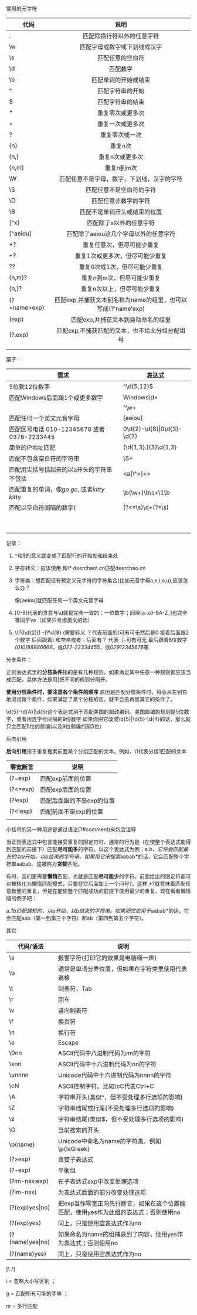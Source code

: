 常用的元字符

| 代码           |                             说明                             |
| -------------- | :----------------------------------------------------------: |
| .              |                  匹配除换行符以外的任意字符                  |
| \w             |                 匹配字母或数字或下划线或汉字                 |
| \s             |                       匹配任意的空白符                       |
| \d             |                           匹配数字                           |
| \b             |                     匹配单词的开始或结束                     |
| ^              |                       匹配字符串的开始                       |
| $              |                       匹配字符串的结束                       |
| *              |                       重复零次或更多次                       |
| +              |                       重复一次或更多次                       |
| ?              |                        重复零次或一次                        |
| {n}            |                           重复n次                            |
| {n,}           |                       重复n次或更多次                        |
| {n,m}          |                          重复n到m次                          |
| \W             |          匹配任意不是字母，数字，下划线，汉字的字符          |
| \S             |                   匹配任意不是空白符的字符                   |
| \D             |                     匹配任意非数字的字符                     |
| \B             |                 匹配不是单词开头或结束的位置                 |
| [^x]           |                   匹配除了x以外的任意字符                    |
| [^aeiou]       |            匹配除了aeiou这几个字母以外的任意字符             |
| *?             |                  重复任意次，但尽可能少重复                  |
| +?             |               重复1次或更多次，但尽可能少重复                |
| ??             |                 重复0次或1次，但尽可能少重复                 |
| {n,m}?         |                  重复n到m次，但尽可能少重复                  |
| {n,}?          |                 重复n次以上，但尽可能少重复                  |
| (?\<name\>exp) | 匹配exp,并捕获文本到名称为name的组里，也可以写成(?'name'exp) |
| (exp)          |              匹配exp,并捕获文本到自动命名的组里              |
| (?:exp)        |        匹配exp,不捕获匹配的文本，也不给此分组分配组号        |
|                |                                                              |
|                |                                                              |



栗子：

| 需求                                         | 表达式                     |
| -------------------------------------------- | -------------------------- |
| 5位到12位数字                                | ^\d{5,12}$                 |
| 匹配Windows后面跟1个或更多数字               | Windows\d+                 |
|                                              | ^\w+                       |
| 匹配任何一个英文元音字母                     | [aeiou]                    |
| 匹配区号电话  010-12345678 或者 0376-2233445 | 0\d{2}-\d{8}\|0\d{3}-\d{7} |
| 简单的IP地址匹配                             | (\d{1,3}\.){3}\d{1,3}      |
| 匹配不包含空白符的字符串                     | \S+                        |
| 匹配用尖括号括起来的以a开头的字符串不包括<a> | <a[\\^>]+>                 |
| 匹配重复的单词，像*go go*, 或者*kitty kitty* | \b(\w+)\b\s+\1\b           |
| 匹配以空白符间隔的数字(                      | (?<=\s)\d+(?=\s)           |
|                                              |                            |
|                                              |                            |
|                                              |                            |
|                                              |                            |
|                                              |                            |
|                                              |                            |
|                                              |                            |
|                                              |                            |
|                                              |                            |



记录：

1. ^和$的意义就变成了匹配行的开始处和结束处

2. 字符转义：应该使用\.和\\*    deerchao\\.cn匹配deerchao.cn

3. 字符类：想匹配没有预定义元字符的字符集合(比如元音字母a,e,i,o,u),应该怎么办？ 

   像[aeiou]就匹配任何一个英文元音字母

4. [0-9]代表的含意与\d就是完全一致的：一位数字；同理[a-z0-9A-Z_]也完全等同于\w（如果只考虑英文的话）
5. \\(?0\d{2}[) -]?\d{8}       (需要转义   ？代表前面的(可有可无然后是0 接着后面跟2个数字  后面跟着) 和空格或者 - 后面有？ 代表（-可有可无  最后跟着8位数字         *(010)88886666*，或*022-22334455*，或*02912345678*等



分支条件：

正则表达式里的**分枝条件**指的是有几种规则，如果满足其中任意一种规则都应该当成匹配，具体方法是用|把不同的规则分隔开。



**使用分枝条件时，要注意各个条件的顺序** 原因是匹配分枝条件时，将会从左到右地测试每个条件，如果满足了某个分枝的话，就不会去再管其它的条件了。

\d{5}-\d{4}|\d{5}这个表达式用于匹配美国的邮政编码。美国邮编的规则是5位数字，或者用连字号间隔的9位数字 如果你把它改成\d{5}|\d{5}-\d{4}的话，那么就只会匹配5位的邮编(以及9位邮编的前5位)



后向引用

**后向引用**用于重复搜索前面某个分组匹配的文本。例如，\1代表分组1匹配的文本





| 零宽断言 | 说明                      |
| -------- | ------------------------- |
| (?=exp)  | 匹配exp前面的位置         |
| (?<=exp) | 匹配exp后面的位置         |
| (?!exp)  | 匹配后面跟的不是exp的位置 |
| (?<!exp) | 匹配前面不是exp的位置     |
|          |                           |





小括号的另一种用途是通过语法(?#comment)来包含注释





当正则表达式中包含能接受重复的限定符时，通常的行为是（在使整个表达式能得到匹配的前提下）匹配**尽可能多**的字符。以这个表达式为例：a.*b，它将会匹配最长的以a开始，以b结束的字符串。如果用它来搜索*aabab*的话，它会匹配整个字符串aabab。这被称为**贪婪**匹配。



有时，我们更需要**懒惰**匹配，也就是匹配**尽可能少**的字符。前面给出的限定符都可以被转化为懒惰匹配模式，只要在它后面加上一个问号?。这样.*?就意味着匹配任意数量的重复，但是在能使整个匹配成功的前提下使用最少的重复。现在看看懒惰版的例子吧：

a.*?b匹配最短的，以a开始，以b结束的字符串。如果把它应用于*aabab*的话，它会匹配aab（第一到第三个字符）和ab（第四到第五个字符）。



其它

| 代码/语法        | 说明                                                         |
| ---------------- | ------------------------------------------------------------ |
| \a               | 报警字符(打印它的效果是电脑嘀一声)                           |
| \b               | 通常是单词分界位置，但如果在字符类里使用代表退格             |
| \t               | 制表符，Tab                                                  |
| \r               | 回车                                                         |
| \v               | 竖向制表符                                                   |
| \f               | 换页符                                                       |
| \n               | 换行符                                                       |
| \e               | Escape                                                       |
| \0nn             | ASCII代码中八进制代码为nn的字符                              |
| \xnn             | ASCII代码中十六进制代码为nn的字符                            |
| \unnnn           | Unicode代码中十六进制代码为nnnn的字符                        |
| \cN              | ASCII控制字符。比如\cC代表Ctrl+C                             |
| \A               | 字符串开头(类似^，但不受处理多行选项的影响)                  |
| \Z               | 字符串结尾或行尾(不受处理多行选项的影响)                     |
| \z               | 字符串结尾(类似$，但不受处理多行选项的影响)                  |
| \G               | 当前搜索的开头                                               |
| \p{name}         | Unicode中命名为name的字符类，例如\p{IsGreek}                 |
| (?>exp)          | 贪婪子表达式                                                 |
| (?<x>-<y>exp)    | 平衡组                                                       |
| (?im-nsx:exp)    | 在子表达式exp中改变处理选项                                  |
| (?im-nsx)        | 为表达式后面的部分改变处理选项                               |
| (?(exp)yes\|no)  | 把exp当作零宽正向先行断言，如果在这个位置能匹配，使用yes作为此组的表达式；否则使用no |
| (?(exp)yes)      | 同上，只是使用空表达式作为no                                 |
| (?(name)yes\|no) | 如果命名为name的组捕获到了内容，使用yes作为表达式；否则使用no |
| (?(name)yes)     | 同上，只是使用空表达式作为no                                 |





[\\.\/]



i = 忽略大小写区别 ；

g = 匹配所有可能的字串 ；

m = 多行匹配 

